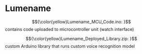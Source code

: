 # Lumename

$${\color{yellow}Lumename_MCU_Code.ino: }$$contains code uploaded to microcontroller unit (watch interface)

$${\color{yellow}Lumename_Deployed_Library.zip: }$$custom Arduino library that runs custom voice recognition model
